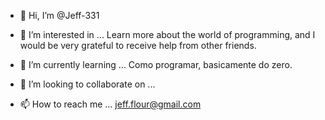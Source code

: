 - 👋 Hi, I’m @Jeff-331
- 👀 I’m interested in ... Learn more about the world of programming, and I would be very grateful to receive help from other friends.

- 🌱 I’m currently learning ... Como programar, basicamente do zero.
- 💞️ I’m looking to collaborate on ...
- 📫 How to reach me ... jeff.flour@gmail.com

<!---
Jeff-331/Jeff-331 is a ✨ special ✨ repository because its `README.md` (this file) appears on your GitHub profile.
You can click the Preview link to take a look at your changes.
--->
